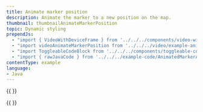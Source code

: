 ```yaml
---
title: Animate marker position
description: Animate the marker to a new position on the map.
thumbnail: thumbnailAnimateMarkerPosition
topic: Dynamic styling
prependJs:
  - "import { VideoWithDeviceFrame } from '../../../components/video-with-device-frame'"
  - "import videoAnimateMarkerPosition from '../../../video/example-animatemarkerposition.mp4'"
  - "import ToggleableCodeBlock from '../../../components/toggleable-code-block'"
  - "import { rawJavaCode } from '../../../example-code/AnimatedMarkerActivity.js'"
contentType: example
language:
- Java
---
```


{{
  <VideoWithDeviceFrame
    videoFile={videoAnimateMarkerPosition}
    rotation="horizontal"
    device="pixel-2"
  />
}}

<!-- Any notes about this example would go here.  -->

{{
  <ToggleableCodeBlock
    java={rawJavaCode}
  />
}}
